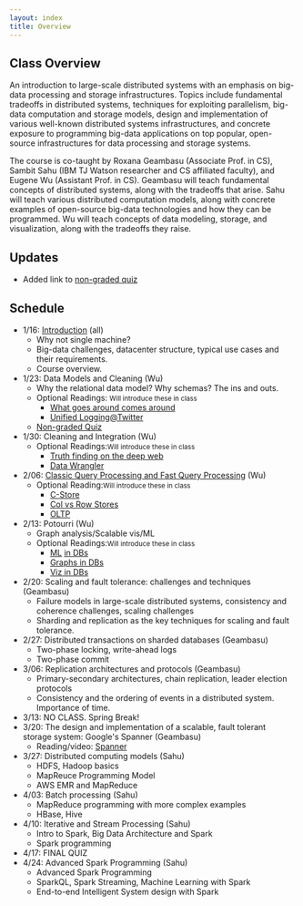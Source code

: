 ```yaml
---
layout: index
title: Overview
---
```


## Class Overview

An introduction to large-scale distributed systems with an emphasis on big-data processing and storage infrastructures. Topics include fundamental tradeoffs in distributed systems, techniques for exploiting parallelism, big-data computation and storage models, design and implementation of various well-known distributed systems infrastructures, and concrete exposure to programming big-data applications on top popular, open-source infrastructures for data processing and storage systems.  

The course is co-taught by Roxana Geambasu (Associate Prof. in CS), Sambit Sahu (IBM TJ Watson researcher and CS affiliated faculty), and Eugene Wu (Assistant Prof. in CS). Geambasu will teach fundamental concepts of distributed systems, along with the tradeoffs that arise. Sahu will teach various distributed computation models, along with concrete examples of open-source big-data technologies and how they can be programmed. Wu will teach concepts of data modeling, storage, and visualization, along with the tradeoffs they raise.


## Updates

* Added link to [non-graded quiz](./quiz)

## Schedule

* 1/16: [Introduction](./lectures/lec1.pdf)    (all)
  * Why not single machine? 
  * Big-data challenges, datacenter structure, typical use cases and their requirements. 
  * Course overview. 
* 1/23:  Data Models and Cleaning  (Wu)
  * Why the relational data model? Why schemas? The ins and outs.
  * Optional Readings: <small>Will introduce these in class</small> 
    * [What goes around comes around](https://github.com/w4111/syllabus/blob/master/reading/goesaroundcomesaround.pdf)     
    * [Unified Logging@Twitter](https://cs.uwaterloo.ca/~jimmylin/publications/Lee_etal_VLDB2012.pdf) 
  * [Non-graded Quiz](./quiz#lec2)
* 1/30:  Cleaning and Integration (Wu)
  * Optional Readings:<small>Will introduce these in class</small> 
    * [Truth finding on the deep web](http://www.vldb.org/pvldb/vol6/p97-li.pdf)     
    * [Data Wrangler](http://vis.stanford.edu/papers/wrangler) 
* 2/06: [Classic Query Processing and Fast Query Processing](https://w4121.github.io/lectures/qproc-primer) (Wu)
  * Optional Reading:<small>Will introduce these in class</small> 
    * [C-Store](http://db.csail.mit.edu/projects/cstore/vldb.pdf)        
    * [Col vs Row Stores](http://db.csail.mit.edu/projects/cstore/abadi-sigmod08.pdf)
    * [OLTP](http://nms.csail.mit.edu/~stavros/pubs/OLTP_sigmod08.pdf) 
* 2/13: Potourri (Wu)
  * Graph analysis/Scalable vis/ML 
  * Optional Readings:<small>Will introduce these in class</small> 
    * [ML](http://www.cs.stanford.edu/people/chrismre/papers/bismarck.pdf) [in DBs](http://db.cs.berkeley.edu/papers/vldb09-madskills.pdf)   
    * [Graphs in DBs](http://pages.cs.wisc.edu/~jignesh/publ/Grail.pdf)      
    * [Viz in DBs](http://sirrice.github.io/files/papers/ermac-vldb14.pdf) 
* 2/20: Scaling and fault tolerance: challenges and techniques (Geambasu)
  * Failure models in large-scale distributed systems, consistency and coherence challenges, scaling challenges
  * Sharding and replication as the key techniques for scaling and fault tolerance.
* 2/27: Distributed transactions on sharded databases (Geambasu)
  * Two-phase locking, write-ahead logs
  * Two-phase commit
* 3/06: Replication architectures and protocols (Geambasu)
  * Primary-secondary architectures, chain replication, leader election protocols
  * Consistency and the ordering of events in a distributed system. Importance of time.
* 3/13: NO CLASS.  Spring Break!
* 3/20: The design and implementation of a scalable, fault tolerant storage system: Google's Spanner (Geambasu)
  * Reading/video: [Spanner](https://research.google.com/archive/spanner.html)
* 3/27: Distributed computing models (Sahu)
  * HDFS, Hadoop basics
  * MapReuce Programming Model
  * AWS EMR and MapReduce
* 4/03: Batch processing (Sahu)
  * MapReduce programming with more complex examples
  * HBase, Hive 
* 4/10: Iterative and Stream Processing  (Sahu)
  * Intro to Spark, Big Data Architecture and Spark
  * Spark programming
* 4/17: FINAL QUIZ
* 4/24: Advanced Spark Programming (Sahu)
  * Advanced Spark Programming
  * SparkQL, Spark Streaming, Machine Learning with Spark
  * End-to-end Intelligent System design with Spark
